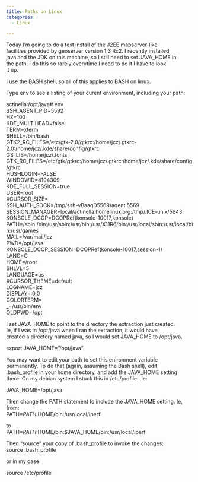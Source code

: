 ```yaml
---
title: Paths on Linux
categories:
  - Linux

---
```

Today I&#8217;m going to do a test install of the J2EE mapserver-like  
facilities provided by geoserver version 1.3 Rc2. I recently installed  
java and the JDK on this machine, so I still need to set JAVA_HOME in  
the path. I do this so rarely everytime I need to do it I have to look  
it up.

I use the BASH shell, so all of this applies to BASH on linux.

Type env to see a listing of your curent environment, including your path:

actinella:/opt/java# env  
SSH\_AGENT\_PID=5592  
HZ=100  
KDE_MULTIHEAD=false  
TERM=xterm  
SHELL=/bin/bash  
GTK2\_RC\_FILES=/etc/gtk-2.0/gtkrc:/home/jcz/.gtkrc-2.0:/home/jcz/.kde/share/config/gtkrc  
GS_LIB=/home/jcz/.fonts  
GTK\_RC\_FILES=/etc/gtk/gtkrc:/home/jcz/.gtkrc:/home/jcz/.kde/share/config/gtkrc  
HUSHLOGIN=FALSE  
WINDOWID=4194309  
KDE\_FULL\_SESSION=true  
USER=root  
XCURSOR_SIZE=  
SSH\_AUTH\_SOCK=/tmp/ssh-vBaaqD5569/agent.5569  
SESSION_MANAGER=local/actinella.homelinux.org:/tmp/.ICE-unix/5643  
KONSOLE_DCOP=DCOPRef(konsole-10017,konsole)  
PATH=/sbin:/bin:/usr/sbin:/usr/bin:/usr/X11R6/bin:/usr/local/sbin:/usr/local/bin:/usr/games  
MAIL=/var/mail/jcz  
PWD=/opt/java  
KONSOLE\_DCOP\_SESSION=DCOPRef(konsole-10017,session-1)  
LANG=C  
HOME=/root  
SHLVL=5  
LANGUAGE=us  
XCURSOR_THEME=default  
LOGNAME=jcz  
DISPLAY=:0.0  
COLORTERM=  
_=/usr/bin/env  
OLDPWD=/opt

I set JAVA_HOME to point to the directory the extraction just created.  
Ie, if I was in /opt/java when I ran the extraction, it would have  
created a directory named java, so I would set JAVA_HOME to /opt/java. 

export JAVA_HOME=&#8221;/opt/java&#8221;

You may want to edit your path to set this enironment variable  
permanently. To do that (again, assuming the Bash shell), edit  
.bash\_profile in your home directory, and add the JAVA\_HOME setting  
there. On my debian system I stuck this in /etc/profile . Ie:

JAVA_HOME=/opt/java

Then change the PATH statement to include the JAVA_HOME setting. Ie, from:  
PATH=$PATH:$HOME/bin:/usr/local/iperf

to  
PATH=$PATH:$HOME/bin:$JAVA_HOME/bin:/usr/local/iperf

Then &#8220;source&#8221; your copy of .bash_profile to invoke the changes:  
source .bash_profile 

or in my case

source /etc/profile

